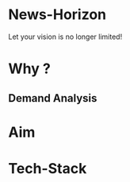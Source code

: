 # News-Horizon
Let your vision is no longer limited!

# Why ?
## Demand Analysis

# Aim

# Tech-Stack

